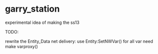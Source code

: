 # garry_station
experimental idea of making the ss13

TODO:

rewrite the Entity_Data net delivery: use Entity:SetNWVar()
                                      for all var need make varproxy()